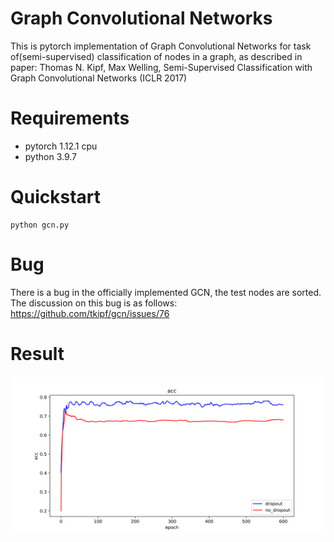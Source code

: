 # Graph Convolutional Networks
This is pytorch implementation of Graph Convolutional Networks for task of(semi-supervised) classification of nodes in a graph, as described in paper:
Thomas N. Kipf, Max Welling, Semi-Supervised Classification with Graph Convolutional Networks (ICLR 2017)
# Requirements
- pytorch 1.12.1 cpu
- python 3.9.7
# Quickstart
```
python gcn.py
```
# Bug
There is a bug in the officially implemented GCN, the test nodes are sorted. The discussion on this bug is as follows: https://github.com/tkipf/gcn/issues/76
# Result
![](./dropout_vs_nodropout.png)  
